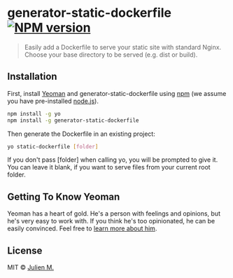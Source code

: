 # generator-static-dockerfile [![NPM version][npm-image]][npm-url]
> Easily add a Dockerfile to serve your static site with standard Nginx. 
> Choose your base directory to be served (e.g. dist or build).

## Installation

First, install [Yeoman](http://yeoman.io) and generator-static-dockerfile using [npm](https://www.npmjs.com/) (we assume you have pre-installed [node.js](https://nodejs.org/)).

```bash
npm install -g yo
npm install -g generator-static-dockerfile
```

Then generate the Dockerfile in an existing project:

```bash
yo static-dockerfile [folder]
```

If you don't pass [folder] when calling yo, you will be prompted to give it. You can leave it blank, if you want to serve files from your current root folder.

## Getting To Know Yeoman

Yeoman has a heart of gold. He&#39;s a person with feelings and opinions, but he&#39;s very easy to work with. If you think he&#39;s too opinionated, he can be easily convinced. Feel free to [learn more about him](http://yeoman.io/).

## License

MIT © [Julien M.]()


[npm-image]: https://badge.fury.io/js/generator-static-dockerfile.svg
[npm-url]: https://npmjs.org/package/generator-static-dockerfile
[travis-image]: https://travis-ci.org/julienma/generator-static-dockerfile.svg?branch=master
[travis-url]: https://travis-ci.org/julienma/generator-static-dockerfile
[daviddm-image]: https://david-dm.org/julienma/generator-static-dockerfile.svg?theme=shields.io
[daviddm-url]: https://david-dm.org/julienma/generator-static-dockerfile
